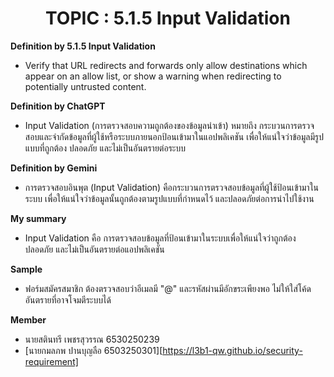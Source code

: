 <center><h1>TOPIC : 5.1.5 Input Validation</h1></center>  

**Definition by 5.1.5 Input Validation**

- Verify that URL redirects and forwards only allow destinations which appear
on an allow list, or show a warning when redirecting to potentially untrusted
content.
  
**Definition by ChatGPT**

- Input Validation (การตรวจสอบความถูกต้องของข้อมูลนำเข้า) หมายถึง กระบวนการตรวจสอบและจำกัดข้อมูลที่ผู้ใช้หรือระบบภายนอกป้อนเข้ามาในแอปพลิเคชัน เพื่อให้แน่ใจว่าข้อมูลมีรูปแบบที่ถูกต้อง ปลอดภัย และไม่เป็นอันตรายต่อระบบ

**Definition by Gemini**

- การตรวจสอบอินพุต (Input Validation) คือกระบวนการตรวจสอบข้อมูลที่ผู้ใช้ป้อนเข้ามาในระบบ เพื่อให้แน่ใจว่าข้อมูลนั้นถูกต้องตามรูปแบบที่กำหนดไว้ และปลอดภัยต่อการนำไปใช้งาน

**My summary**

- Input Validation คือ การตรวจสอบข้อมูลที่ป้อนเข้ามาในระบบเพื่อให้แน่ใจว่าถูกต้อง ปลอดภัย และไม่เป็นอันตรายต่อแอปพลิเคชัน

**Sample**

- ฟอร์มสมัครสมาชิก ต้องตรวจสอบว่าอีเมลมี "@" และรหัสผ่านมีอักขระเพียงพอ ไม่ให้ใส่โค้ดอันตรายที่อาจโจมตีระบบได้

**Member**

- นายสตินทรี เพชรสุวรรณ 6530250239
- [นายกมลภพ ปานบุญลือ 6503250301][https://l3b1-qw.github.io/security-requirement]

